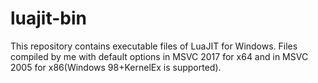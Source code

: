 # luajit-bin
This repository contains executable files of LuaJIT for Windows. Files compiled by me with default options in MSVC 2017 for x64 and in MSVC 2005 for x86(Windows 98+KernelEx is supported).
